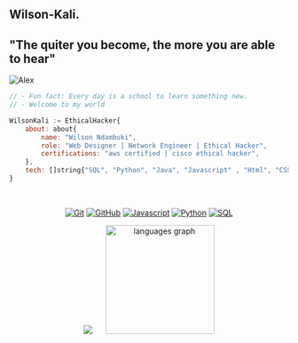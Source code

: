 ## Wilson-Kali.
## "The quiter you become, the more you are able to hear"
<p align="left"> <img src="https://komarev.com/ghpvc/?username=scriptkiddieke&label=Profile%20views&color=ED8B00&style=flat" alt="Alex" /> </p>

```javascript
// - Fun fact: Every day is a school to learn something new.
// - Welcome to my world

WilsonKali := EthicalHacker{
    about: about{
        name: "Wilson Ndambuki",
        role: "Web Designer | Network Engineer | Ethical Hacker",
        certifications: "aws certified | cisco ethical hacker",
    },
    tech: []string{"SQL", "Python", "Java", "Javascript" , "Html", "CSS", "PHP"},
}
```

<br>

<p align="center">
<a href="https://linkedin.com/" title="Git"><img src="https://img.shields.io/badge/git-%23F05033.svg?style=for-the-badge&logo=git&logoColor=white" alt="Git"></a>
<a href="https://github.com/" title="GitHub"><img src="https://img.shields.io/badge/github-%23121011.svg?style=for-the-badge&logo=github&logoColor=white" alt="GitHub"></a>
<a href="" title="Javascript"><img src="https://img.shields.io/badge/Javascript-ED8B00?style=for-the-badge&logo=javascript&logoColor=white" alt="Javascript"></a>
<a href="" title="Python"><img src="https://img.shields.io/badge/python-BE93D4?style=for-the-badge&logo=python&logoColor=white" alt="Python"></a>
<a href="" title="SQL"><img src="https://img.shields.io/badge/sql-ED8B00?style=for-the-badge&logo=sql&logoColor=white" alt="SQL"></a>
</p>
<div align="center">
  <picture>
   <source
     srcset="https://github-readme-stats.vercel.app/api?username=scriptkiddieke&show_icons=true&theme=radical"
     media="(prefers-color-scheme: dark)"
   />
   <source
     srcset="https://github-readme-stats.vercel.app/api?username=scriptkiddieke&show_icons=true"
     media="(prefers-color-scheme: light), (prefers-color-scheme: no-preference)"
   />
   <img src="https://github-readme-stats.vercel.app/api?username=scriptkiddieke&show_icons=true" />
 </picture>
 &nbsp;&nbsp;&nbsp;&nbsp;
 <img src="https://github-readme-stats.vercel.app/api/top-langs?username=scriptkiddieke&locale=en&hide_title=false&layout=compact&card_width=320&langs_count=8&theme=radical&hide_border=false&order=2" height="196" alt="languages graph" />
</div>

